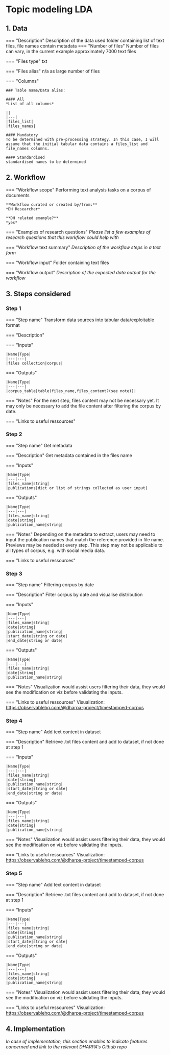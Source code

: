 
# Topic modeling LDA
## 1. Data
=== "Description"
    Description of the data used
    folder containing list of text files, file names contain metadata
=== "Number of files"
    Number of files can vary, in the current example approximately 7000 text files
    

=== "Files type"
    txt
    

=== "Files alias"
    n/a as large number of files
    
    

=== "Columns"
    
    ### Table name/Data alias: 
    
    #### All
    *List of all columns*

    ||
    |---|
    |files_list|
    |files_names|

    #### Mandatory
    To be determined with pre-processing strategy. In this case, I will assume that the initial tabular data contains a files_list and file_names columns.

    #### Standardised
    standardised names to be determined



## 2. Workflow

=== "Workflow scope"
    Performing text analysis tasks on a corpus of documents

    **Workflow curated or created by/from:** 
    *DH Researcher*
    
    **DH related example?**
    *yes*

=== "Examples of research questions"
    *Please list a few examples of research questions that this workflow could help with*

=== "Workflow text summary"
    *Description of the workflow steps in a text form*

=== "Workflow input"
    Folder containing text files

=== "Workflow output"
    *Description of the expected data output for the workflow*

## 3. Steps considered

### Step 1

=== "Step name"
    Transform data sources into tabular data/exploitable format
    

=== "Description"
    

=== "Inputs"

    |Name|Type|
    |---|---|
    |files collection|corpus|


=== "Outputs"

    |Name|Type|
    |---|---|
    |corpus_table|table(files_name,files_content?(see note))|

=== "Notes"
    For the next step, files content may not be necessary yet. It may only be necessary to add the file content after filtering the corpus by date.

=== "Links to useful ressources"

### Step 2

=== "Step name"
    Get metadata
    

=== "Description"
    Get metadata contained in the files name

=== "Inputs"

    |Name|Type|
    |---|---|
    |files_name|string|
    |publications|dict or list of strings collected as user input|


=== "Outputs"

    |Name|Type|
    |---|---|
    |files_name|string|
    |date|string|
    |publication_name|string|

=== "Notes"
    Depending on the metadata to extract, users may need to input the publication names that match the reference provided in file name.
    Previews may be needed at every step.
    This step may not be applicable to all types of corpus, e.g. with social media data.

=== "Links to useful ressources"

### Step 3

=== "Step name"
    Filtering corpus by date
    
=== "Description"
    Filter corpus by date and visualise distribution

=== "Inputs"

    |Name|Type|
    |---|---|
    |files_name|string|
    |date|string|
    |publication_name|string|
    |start_date|string or date|
    |end_date|string or date|

=== "Outputs"

    |Name|Type|
    |---|---|
    |files_name|string|
    |date|string|
    |publication_name|string|

=== "Notes"
    Visualization would assist users filtering their data, they would see the modification on viz before validating the inputs.
    

=== "Links to useful ressources"
    Visualization: https://observablehq.com/@dharpa-project/timestamped-corpus

### Step 4

=== "Step name"
    Add text content in dataset
    
=== "Description"
    Retrieve .txt files content and add to dataset, if not done at step 1

=== "Inputs"

    |Name|Type|
    |---|---|
    |files_name|string|
    |date|string|
    |publication_name|string|
    |start_date|string or date|
    |end_date|string or date|

=== "Outputs"

    |Name|Type|
    |---|---|
    |files_name|string|
    |date|string|
    |publication_name|string|

=== "Notes"
    Visualization would assist users filtering their data, they would see the modification on viz before validating the inputs.
    

=== "Links to useful ressources"
    Visualization: https://observablehq.com/@dharpa-project/timestamped-corpus
        
### Step 5

=== "Step name"
    Add text content in dataset
    
=== "Description"
    Retrieve .txt files content and add to dataset, if not done at step 1

=== "Inputs"

    |Name|Type|
    |---|---|
    |files_name|string|
    |date|string|
    |publication_name|string|
    |start_date|string or date|
    |end_date|string or date|

=== "Outputs"

    |Name|Type|
    |---|---|
    |files_name|string|
    |date|string|
    |publication_name|string|

=== "Notes"
    Visualization would assist users filtering their data, they would see the modification on viz before validating the inputs.
    

=== "Links to useful ressources"
    Visualization: https://observablehq.com/@dharpa-project/timestamped-corpus
        


## 4. Implementation
*In case of implementation, this section enables to indicate features concerned and link to the relevant DHARPA's Github repo*
